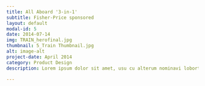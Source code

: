 ```yaml
---
title: All Aboard '3-in-1'
subtitle: Fisher-Price sponsored
layout: default
modal-id: 5
date: 2014-07-14
img: TRAIN_herofinal.jpg
thumbnail: 5_Train Thumbnail.jpg
alt: image-alt
project-date: April 2014
category: Product Design
description: Lorem ipsum dolor sit amet, usu cu alterum nominavi lobortis. At duo novum diceret. Tantas apeirian vix et, usu sanctus postulant inciderint ut, populo diceret necessitatibus in vim. Cu eum dicam feugiat noluisse.

---
```

